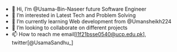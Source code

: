 - 👋 Hi, I’m @Usama-Bin-Naseer future Software Engineer 
- 👀 I’m interested in Latest Tech and Problem Solving
- 🌱 I’m currently learning Web development from @Umansheikh224
- 💞️ I’m looking to collaborate on different projects
- 📫 How to reach me email[l1f21bsse0540@ucp.edu.pk], twitter[@UsamaSandhu_]

<!---
Usama-Bin-Naseer/Usama-Bin-Naseer is a ✨ special ✨ repository because its `README.md` (this file) appears on your GitHub profile.
You can click the Preview link to take a look at your changes.
--->

